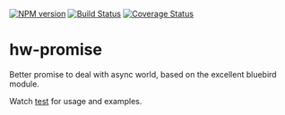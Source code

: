 [![NPM version](https://badge.fury.io/js/hw-promise.svg)](http://badge.fury.io/js/hw-promise)
[![Build Status](https://travis-ci.org/openhoat/hw-promise.png?branch=master)](https://travis-ci.org/openhoat/hw-promise)
[![Coverage Status](https://coveralls.io/repos/openhoat/hw-promise/badge.svg)](https://coveralls.io/r/openhoat/hw-promise)

# hw-promise

Better promise to deal with async world, based on the excellent bluebird module.

Watch [test](test) for usage and examples.